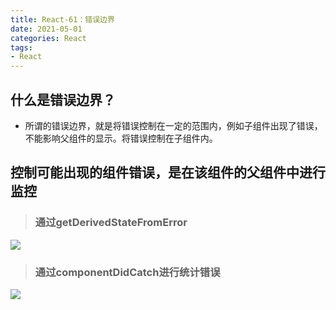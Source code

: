 ```yaml
---
title: React-61：错误边界
date: 2021-05-01
categories: React
tags: 
- React
---
```

## 什么是错误边界？
* 所谓的错误边界，就是将错误控制在一定的范围内，例如子组件出现了错误，不能影响父组件的显示。将错误控制在子组件内。

## 控制可能出现的组件错误，是在该组件的父组件中进行监控
>### 通过getDerivedStateFromError
![](https://img-blog.csdnimg.cn/img_convert/ffcc587d5afaec79c46c46e19daffbb2.png)

>### 通过componentDidCatch进行统计错误
![](https://img-blog.csdnimg.cn/img_convert/82199704431c9642686d5bb2c81fee25.png)
